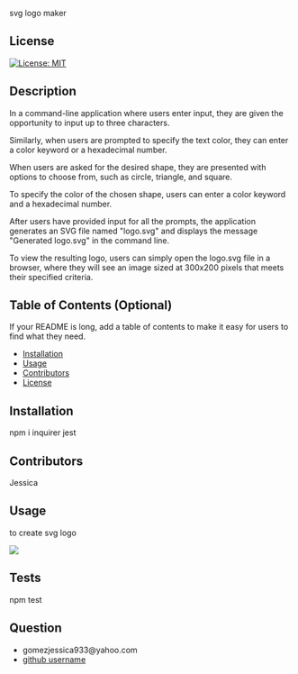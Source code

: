  svg logo maker 
  ## License
  
  [![License: MIT](https://img.shields.io/badge/License-MIT-yellow.svg)](https://opensource.org/licenses/MIT)

    

  ## Description
  In a command-line application where users enter input, they are given the opportunity to input up to three characters.

Similarly, when users are prompted to specify the text color, they can enter a color keyword or a hexadecimal number.

When users are asked for the desired shape, they are presented with options to choose from, such as circle, triangle, and square.

To specify the color of the chosen shape, users can enter a color keyword and a hexadecimal number.

After users have provided input for all the prompts, the application generates an SVG file named "logo.svg" and displays the message "Generated logo.svg" in the command line.

To view the resulting logo, users can simply open the logo.svg file in a browser, where they will see an image sized at 300x200 pixels that meets their specified criteria.
    
  ## Table of Contents (Optional)
  
  If your README is long, add a table of contents to make it easy for users to find what they need.
  
  - [Installation](#installation)
  - [Usage](#usage)
  - [Contributors](#contributors)
  - [License](#license)
  
  ## Installation
  
 npm i inquirer jest

  ## Contributors 
  Jessica
  
  ## Usage

  
  to create svg logo <br>
  
  <img src="images/Logo SVG.gif">
  
  ## Tests
  npm test
  ## Question
  <ul>
  <li>gomezjessica933@yahoo.com</li>
  <li> <a href="https://github.com/jessgom89">github username</a></li>
  </ul>
  